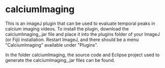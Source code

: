 # calciumImaging

This is an imageJ plugin that can be used to evaluate temporal peaks in calcium imaging videos. To install the plugin, download the 
calciumImaging_.jar file and place it into the plugins folder of your ImageJ (or Fiji) installation. Restart ImageJ, and there should be a menu "CalciumImaging" available under "Plugins".

In the folder calciumImaging, the source code and Eclipse project used to generate the calciumImaging_.jar files can be found.
